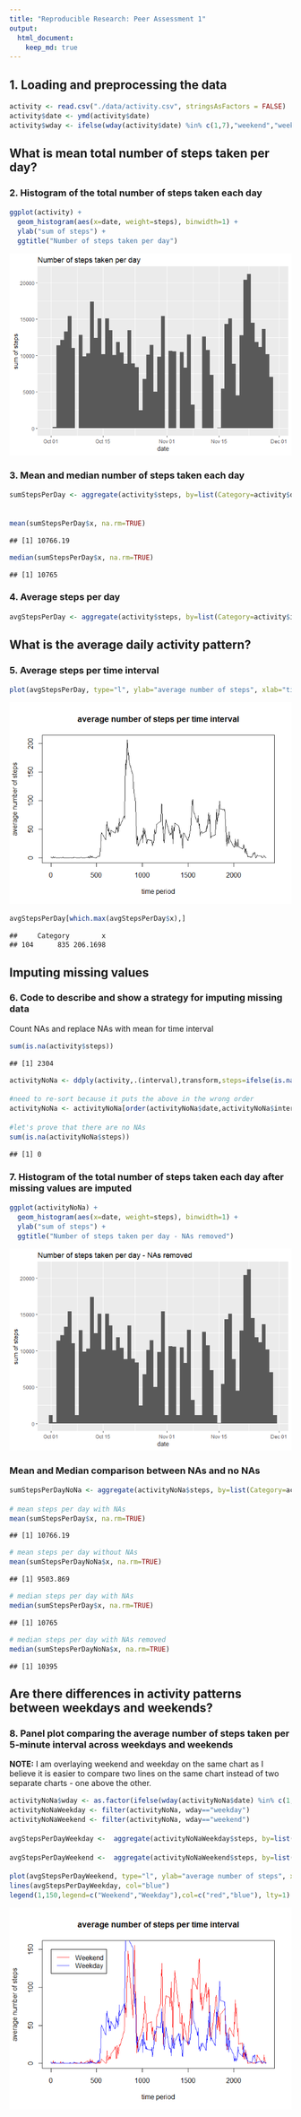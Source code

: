 ```yaml
---
title: "Reproducible Research: Peer Assessment 1"
output: 
  html_document:
    keep_md: true
---
```





## 1. Loading and preprocessing the data

```r
activity <- read.csv("./data/activity.csv", stringsAsFactors = FALSE)
activity$date <- ymd(activity$date)
activity$wday <- ifelse(wday(activity$date) %in% c(1,7),"weekend","weekday")
```


## What is mean total number of steps taken per day?

### 2. Histogram of the total number of steps taken each day

```r
ggplot(activity) + 
  geom_histogram(aes(x=date, weight=steps), binwidth=1) + 
  ylab("sum of steps") + 
  ggtitle("Number of steps taken per day")
```

![](PA1_template_files/figure-html/histogramStepsPerDay-1.png)<!-- -->






### 3. Mean and median number of steps taken each day

```r
sumStepsPerDay <- aggregate(activity$steps, by=list(Category=activity$date),FUN=sum)


mean(sumStepsPerDay$x, na.rm=TRUE)
```

```
## [1] 10766.19
```

```r
median(sumStepsPerDay$x, na.rm=TRUE)
```

```
## [1] 10765
```

### 4. Average steps per day

```r
avgStepsPerDay <- aggregate(activity$steps, by=list(Category=activity$interval),FUN=mean, na.action=NULL, na.rm=TRUE)
```




## What is the average daily activity pattern?

### 5. Average steps per time interval

```r
plot(avgStepsPerDay, type="l", ylab="average number of steps", xlab="time period", main="average number of steps per time interval")
```

![](PA1_template_files/figure-html/unnamed-chunk-2-1.png)<!-- -->

```r
avgStepsPerDay[which.max(avgStepsPerDay$x),]
```

```
##     Category        x
## 104      835 206.1698
```

## Imputing missing values
### 6. Code to describe and show a strategy for imputing missing data

Count NAs and replace NAs with mean for time interval

```r
sum(is.na(activity$steps))
```

```
## [1] 2304
```

```r
activityNoNa <- ddply(activity,.(interval),transform,steps=ifelse(is.na(steps),median(steps,na.rm=TRUE),steps))

#need to re-sort because it puts the above in the wrong order
activityNoNa <- activityNoNa[order(activityNoNa$date,activityNoNa$interval),]

#let's prove that there are no NAs
sum(is.na(activityNoNa$steps))
```

```
## [1] 0
```


### 7. Histogram of the total number of steps taken each day after missing values are imputed


```r
ggplot(activityNoNa) + 
  geom_histogram(aes(x=date, weight=steps), binwidth=1) + 
  ylab("sum of steps") + 
  ggtitle("Number of steps taken per day - NAs removed")
```

![](PA1_template_files/figure-html/histogramAfterNoNa-1.png)<!-- -->







### Mean and Median comparison between NAs and no NAs

```r
sumStepsPerDayNoNa <- aggregate(activityNoNa$steps, by=list(Category=activityNoNa$date),FUN=sum)

# mean steps per day with NAs
mean(sumStepsPerDay$x, na.rm=TRUE)
```

```
## [1] 10766.19
```

```r
# mean steps per day without NAs
mean(sumStepsPerDayNoNa$x, na.rm=TRUE)
```

```
## [1] 9503.869
```

```r
# median steps per day with NAs
median(sumStepsPerDay$x, na.rm=TRUE)
```

```
## [1] 10765
```

```r
# median steps per day with NAs removed
median(sumStepsPerDayNoNa$x, na.rm=TRUE)
```

```
## [1] 10395
```


## Are there differences in activity patterns between weekdays and weekends?


### 8. Panel plot comparing the average number of steps taken per 5-minute interval across weekdays and weekends
**NOTE:** I am overlaying weekend and weekday on the same chart as I believe it is easier to compare two lines on the same chart instead of two separate charts -  one above the other.

```r
activityNoNa$wday <- as.factor(ifelse(wday(activityNoNa$date) %in% c(1,7),"weekend","weekday"))
activityNoNaWeekday <- filter(activityNoNa, wday=="weekday")
activityNoNaWeekend <- filter(activityNoNa, wday=="weekend")

avgStepsPerDayWeekday <-  aggregate(activityNoNaWeekday$steps, by=list(Category=activityNoNaWeekday$interval),FUN=mean, na.action=NULL, na.rm=TRUE)

avgStepsPerDayWeekend <-  aggregate(activityNoNaWeekend$steps, by=list(Category=activityNoNaWeekend$interval),FUN=mean, na.action=NULL, na.rm=TRUE)

plot(avgStepsPerDayWeekend, type="l", ylab="average number of steps", xlab="time period", main="average number of steps per time interval", col="red")
lines(avgStepsPerDayWeekday, col="blue")
legend(1,150,legend=c("Weekend","Weekday"),col=c("red","blue"), lty=1)
```

![](PA1_template_files/figure-html/weekendVsWeekday-1.png)<!-- -->

